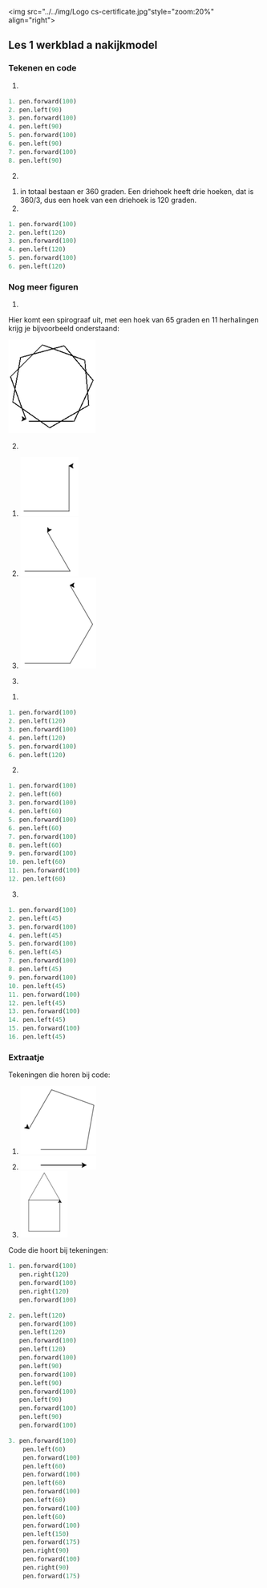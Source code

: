 <img src="../../img/Logo cs-certificate.jpg"style="zoom:20%" align="right">

## Les 1 werkblad a nakijkmodel

### Tekenen en code

1) 
```python
1. pen.forward(100)
2. pen.left(90)
3. pen.forward(100)
4. pen.left(90)
5. pen.forward(100)
6. pen.left(90)
7. pen.forward(100)
8. pen.left(90)
```

2)
1. in totaal bestaan er 360 graden. Een driehoek heeft drie hoeken, dat is 360/3, dus een hoek van een driehoek is 120 graden. 
2. 
```python
1. pen.forward(100)
2. pen.left(120)
3. pen.forward(100)
4. pen.left(120)
5. pen.forward(100)
6. pen.left(120)
```

### Nog meer figuren

1)
Hier komt een spirograaf uit, met een hoek van 65 graden en 11 herhalingen krijg je bijvoorbeeld onderstaand:

<img src="../../img/image-20190415150322353.png" style="zoom:50%">


<div style="page-break-after: always;"></div>

2)

1. <img src="../../img/image-20190415150543776.png" style="zoom:50%">

2. <img src="../../img/image-20190415150849824.png" style="zoom:50%">

3. <img src="../../img/image-20190415151021170.png" style="zoom:50%">

3) 

1. 

```python
1. pen.forward(100)
2. pen.left(120)
3. pen.forward(100)
4. pen.left(120)
5. pen.forward(100)
6. pen.left(120)
```

2.

```python
1. pen.forward(100)
2. pen.left(60)
3. pen.forward(100)
4. pen.left(60)
5. pen.forward(100)
6. pen.left(60)
7. pen.forward(100)
8. pen.left(60)
9. pen.forward(100)
10. pen.left(60)
11. pen.forward(100)
12. pen.left(60)
```

3.
```python
1. pen.forward(100)
2. pen.left(45)
3. pen.forward(100)
4. pen.left(45)
5. pen.forward(100)
6. pen.left(45)
7. pen.forward(100)
8. pen.left(45)
9. pen.forward(100)
10. pen.left(45)
11. pen.forward(100)
12. pen.left(45)
13. pen.forward(100)
14. pen.left(45)
15. pen.forward(100)
16. pen.left(45)
```

<div style="page-break-after: always;"></div>

### **Extraatje**

Tekeningen die horen bij code:

1. <img src="../../img/image-20190415153151230.png" style="zoom:50%">

2. <img src="../../img/image-20190415153242500.png" style="zoom:50%">

3. <img src="../../img/image-20190322130925083.png" style="zoom:50%">

Code die hoort bij tekeningen:

```python
1. pen.forward(100)
   pen.right(120)
   pen.forward(100)
   pen.right(120)
   pen.forward(100)
```
```python
2. pen.left(120)
   pen.forward(100)
   pen.left(120)
   pen.forward(100)
   pen.left(120)
   pen.forward(100)
   pen.left(90)
   pen.forward(100)
   pen.left(90)
   pen.forward(100)
   pen.left(90)
   pen.forward(100)
   pen.left(90)
   pen.forward(100)
```

```python
3. pen.forward(100)
	pen.left(60)
	pen.forward(100)
	pen.left(60)
	pen.forward(100)
	pen.left(60)
	pen.forward(100)
	pen.left(60)
	pen.forward(100)
	pen.left(60)
	pen.forward(100)
	pen.left(150)
	pen.forward(175)
	pen.right(90)
	pen.forward(100)
	pen.right(90)
	pen.forward(175)
```